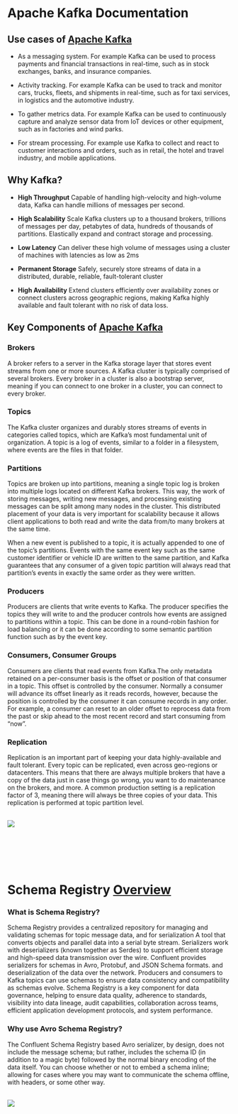 # **Apache Kafka Documentation**

## Use cases of [Apache Kafka](https://docs.confluent.io/kafka/introduction.html#use-cases)

- As a messaging system. For example Kafka can be used to process payments and financial transactions in real-time, such as in stock exchanges, banks, and insurance companies.

- Activity tracking. For example Kafka can be used to track and monitor cars, trucks, fleets, and shipments in real-time, such as for taxi services, in logistics and the automotive industry.

- To gather metrics data. For example Kafka can be used to continuously capture and analyze sensor data from IoT devices or other equipment, such as in factories and wind parks.

- For stream processing. For example use Kafka to collect and react to customer interactions and orders, such as in retail, the hotel and travel industry, and mobile applications.

## Why Kafka?
- **High Throughput**
Capable of handling high-velocity and high-volume data, Kafka can handle millions of messages per second.

- **High Scalability**
Scale Kafka clusters up to a thousand brokers, trillions of messages per day, petabytes of data, hundreds of thousands of partitions. Elastically expand and contract storage and processing.

- **Low Latency**
Can deliver these high volume of messages using a cluster of machines with latencies as low as 2ms

- **Permanent Storage**
Safely, securely store streams of data in a distributed, durable, reliable, fault-tolerant cluster

- **High Availability**
Extend clusters efficiently over availability zones or connect clusters across geographic regions, making Kafka highly available and fault tolerant with no risk of data loss.


## **Key Components** of [Apache Kafka](https://docs.confluent.io/kafka/introduction.html#terminology)

### Brokers
A broker refers to a server in the Kafka storage layer that stores event streams from one or more sources. A Kafka cluster is typically comprised of several brokers. Every broker in a cluster is also a bootstrap server, meaning if you can connect to one broker in a cluster, you can connect to every broker.

### Topics
The Kafka cluster organizes and durably stores streams of events in categories called topics, which are Kafka’s most fundamental unit of organization. A topic is a log of events, similar to a folder in a filesystem, where events are the files in that folder.

### Partitions
Topics are broken up into partitions, meaning a single topic log is broken into multiple logs located on different Kafka brokers. This way, the work of storing messages, writing new messages, and processing existing messages can be split among many nodes in the cluster. This distributed placement of your data is very important for scalability because it allows client applications to both read and write the data from/to many brokers at the same time.

When a new event is published to a topic, it is actually appended to one of the topic’s partitions. Events with the same event key such as the same customer identifier or vehicle ID are written to the same partition, and Kafka guarantees that any consumer of a given topic partition will always read that partition’s events in exactly the same order as they were written.

### Producers
Producers are clients that write events to Kafka. The producer specifies the topics they will write to and the producer controls how events are assigned to partitions within a topic. This can be done in a round-robin fashion for load balancing or it can be done according to some semantic partition function such as by the event key.

### Consumers, Consumer Groups
Consumers are clients that read events from Kafka.The only metadata retained on a per-consumer basis is the offset or position of that consumer in a topic. This offset is controlled by the consumer. Normally a consumer will advance its offset linearly as it reads records, however, because the position is controlled by the consumer it can consume records in any order. For example, a consumer can reset to an older offset to reprocess data from the past or skip ahead to the most recent record and start consuming from “now”.

### Replication
Replication is an important part of keeping your data highly-available and fault tolerant. Every topic can be replicated, even across geo-regions or datacenters. This means that there are always multiple brokers that have a copy of the data just in case things go wrong, you want to do maintenance on the brokers, and more. A common production setting is a replication factor of 3, meaning there will always be three copies of your data. This replication is performed at topic partition level.

<br/>
<img src=https://docs.confluent.io/_images/streams-and-tables-p1_p4.png>

<br/>
<br/>
<br/>
<br/>
<br/>
<br/>

# **Schema Registry** [Overview](https://docs.confluent.io/platform/current/schema-registry/index.html#sr-overview)

### What is Schema Registry?
Schema Registry provides a centralized repository for managing and validating schemas for topic message data, and for serialization
A tool that converts objects and parallel data into a serial byte stream. Serializers work with deserializers (known together as Serdes) to support efficient storage and high-speed data transmission over the wire. Confluent provides serializers for schemas in Avro, Protobuf, and JSON Schema formats.
 and deserialization of the data over the network. Producers and consumers to Kafka topics can use schemas to ensure data consistency and compatibility as schemas evolve. Schema Registry is a key component for data governance, helping to ensure data quality, adherence to standards, visibility into data lineage, audit capabilities, collaboration across teams, efficient application development protocols, and system performance.

### Why use Avro Schema Registry?

The Confluent Schema Registry based Avro serializer, by design, does not include the message schema; but rather, includes the schema ID (in addition to a magic byte) followed by the normal binary encoding of the data itself. You can choose whether or not to embed a schema inline; allowing for cases where you may want to communicate the schema offline, with headers, or some other way.


<br/>
<img src=https://docs.confluent.io/platform/current/_images/schema-registry-ecosystem.jpg>